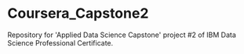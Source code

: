 # Coursera_Capstone2
Repository for 'Applied Data Science Capstone' project #2 of IBM Data Science Professional Certificate.
